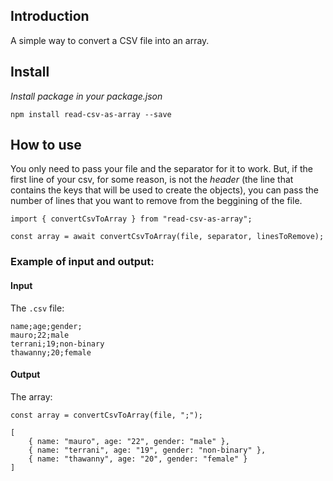 ## Introduction

A simple way to convert a CSV file into an array.

## Install

*Install package in your package.json*

``` 
npm install read-csv-as-array --save
```

## How to use

You only need to pass your file and the separator for it to work. But, if the first line of your csv, for some reason, is not the *header* (the line that contains the keys that will be used to create the objects), you can pass the number of lines that you want to remove from the beggining of the file.

```JS
import { convertCsvToArray } from "read-csv-as-array";

const array = await convertCsvToArray(file, separator, linesToRemove);
```

### Example of input and output:

#### Input

The `.csv` file:

```
name;age;gender;
mauro;22;male
terrani;19;non-binary
thawanny;20;female
```

#### Output

The array:

```JS
const array = convertCsvToArray(file, ";");

[
    { name: "mauro", age: "22", gender: "male" },
    { name: "terrani", age: "19", gender: "non-binary" },
    { name: "thawanny", age: "20", gender: "female" }
]
```

